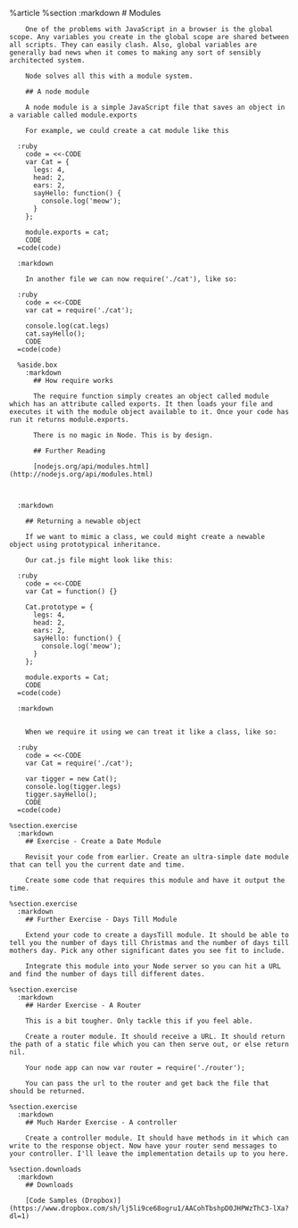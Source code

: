 %article
    %section
      :markdown
        # Modules
  
        One of the problems with JavaScript in a browser is the global scope. Any variables you create in the global scope are shared between all scripts. They can easily clash. Also, global variables are generally bad news when it comes to making any sort of sensibly architected system.
  
        Node solves all this with a module system.
  
        ## A node module
  
        A node module is a simple JavaScript file that saves an object in a variable called module.exports
  
        For example, we could create a cat module like this
  
      :ruby
        code = <<-CODE
        var Cat = {
          legs: 4,
          head: 2,
          ears: 2,
          sayHello: function() {
            console.log('meow');
          }
        };
  
        module.exports = cat;
        CODE
      =code(code)
  
      :markdown
  
        In another file we can now require('./cat'), like so:
  
      :ruby
        code = <<-CODE
        var cat = require('./cat');
  
        console.log(cat.legs)
        cat.sayHello();
        CODE
      =code(code)
  
      %aside.box
        :markdown
          ## How require works
  
          The require function simply creates an object called module which has an attribute called exports. It then loads your file and executes it with the module object available to it. Once your code has run it returns module.exports.
  
          There is no magic in Node. This is by design.
  
          ## Further Reading
  
          [nodejs.org/api/modules.html](http://nodejs.org/api/modules.html)
  
  
  
      :markdown
  
        ## Returning a newable object
  
        If we want to mimic a class, we could might create a newable object using prototypical inheritance.
  
        Our cat.js file might look like this:
  
      :ruby
        code = <<-CODE
        var Cat = function() {}
  
        Cat.prototype = {
          legs: 4,
          head: 2,
          ears: 2,
          sayHello: function() {
            console.log('meow');
          }
        };
  
        module.exports = Cat;
        CODE
      =code(code)
  
      :markdown
  
  
        When we require it using we can treat it like a class, like so:
  
      :ruby
        code = <<-CODE
        var Cat = require('./cat');
  
        var tigger = new Cat();
        console.log(tigger.legs)
        tigger.sayHello();
        CODE
      =code(code)
  
    %section.exercise
      :markdown
        ## Exercise - Create a Date Module
  
        Revisit your code from earlier. Create an ultra-simple date module that can tell you the current date and time.
  
        Create some code that requires this module and have it output the time.
  
    %section.exercise
      :markdown
        ## Further Exercise - Days Till Module
  
        Extend your code to create a daysTill module. It should be able to tell you the number of days till Christmas and the number of days till mothers day. Pick any other significant dates you see fit to include.
  
        Integrate this module into your Node server so you can hit a URL and find the number of days till different dates.
  
    %section.exercise
      :markdown
        ## Harder Exercise - A Router
  
        This is a bit tougher. Only tackle this if you feel able.
  
        Create a router module. It should receive a URL. It should return the path of a static file which you can then serve out, or else return nil.
  
        Your node app can now var router = require('./router');
  
        You can pass the url to the router and get back the file that should be returned.
  
    %section.exercise
      :markdown
        ## Much Harder Exercise - A controller
  
        Create a controller module. It should have methods in it which can write to the response object. Now have your router send messages to your controller. I'll leave the implementation details up to you here.
  
    %section.downloads
      :markdown
        ## Downloads
  
        [Code Samples (Dropbox)](https://www.dropbox.com/sh/lj5li9ce68ogru1/AACohTbshpD0JHPWzThC3-lXa?dl=1)
  